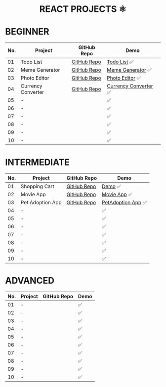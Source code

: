 <h1 align=center> REACT PROJECTS ⚛ </h1>

# BEGINNER

No. | Project        | GitHub Repo            | Demo
--|-----------|------------------------|---
01| Todo List | [GitHub Repo](https://github.com/cenacrharsh/todo-list-react-app) | [Todo List](https://cenacrharsh.github.io/todo-list-react-app/) ✅
02| Meme Generator | [GitHub Repo](https://github.com/cenacrharsh/meme-generator-react) | [Meme Generator](https://cenacrharsh.github.io/meme-generator-react/) ✅
03| Photo Editor | [GitHub Repo](challenge-files/03%20-%20CSS%20Variables/) | [Photo Editor](https://cenacrharsh.github.io/photo-editor-react-app/) ✅
04| Currency Converter | [GitHub Repo]() | [Currency Converter]() ✅
05| - | []() | []() ✅
06| - | []() | []() ✅
07| - | []() | []() ✅
08| - | []() | []() ✅
09| - | []() | []() ✅
10| - | []() | []() ✅

# INTERMEDIATE

No. | Project        | GitHub Repo            | Demo
--|-----------|------------------------|---
01| Shopping Cart | [GitHub Repo](https://github.com/cenacrharsh/shopping-cart-react-app) | [Demo](https://cenacrharsh.github.io/shopping-cart-react-app/) ✅
02| Movie App | [GitHub Repo](https://github.com/cenacrharsh/movie-app-redux) | [Movie App](https://cenacrharsh.github.io/movie-app-redux/) ✅
03| Pet Adoption App | [GitHub Repo](https://github.com/cenacrharsh/pet-adoption-app-react) | [PetAdoption App](https://cenacrharsh.github.io/pet-adoption-app-react/) ✅
04| - | []() | []() ✅
05| - | []() | []() ✅
06| - | []() | []() ✅
07| - | []() | []() ✅
08| - | []() | []() ✅
09| - | []() | []() ✅
10| - | []() | []() ✅

# ADVANCED

No. | Project        | GitHub Repo            | Demo
--|-----------|------------------------|---
01| - | []() | []() ✅
02| - | []() | []() ✅
03| - | []() | []() ✅
04| - | []() | []() ✅
05| - | []() | []() ✅
06| - | []() | []() ✅
07| - | []() | []() ✅
08| - | []() | []() ✅
09| - | []() | []() ✅
10| - | []() | []() ✅
